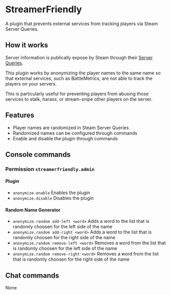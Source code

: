 ﻿# StreamerFriendly

A plugin that prevents external services from tracking players via Steam Server Queries.

## How it works

Server information is publically expose by Steam through their [Server Queries](https://developer.valvesoftware.com/wiki/Server_queries).

This plugin works by anonymizing the player names to the same name so that external services, such as BattleMetrics, are not able to track the players on your servers.

This is particularly useful for preventing players from abusing those services to stalk, harass, or stream-snipe other players on the server.

## Features

- Player names are randomized in Steam Server Queries
- Randomized names can be configured through commands
- Enable and disable the plugin through commands

## Console commands

### Permission `streamerfriendly.admin`

#### Plugin
- `anonymize.enable` Enables the plugin
- `anonymize.disable` Disables the plugin

#### Random Name Generator
- `anonymize.random add-left <word>` Adds a word to the list that is randomly choosen for the left side of the name
- `anonymize.random add-right <word>` Adds a word to the list that is randomly choosen for the right side of the name
- `anonymize.random remove-left <word>` Removes a word from the list that is randomly choosen for the left side of the name
- `anonymize.random remove-right <word>` Removes a word from the list that is randomly choosen for the right side of the name

## Chat commands

None
